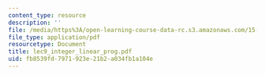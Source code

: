 ```yaml
---
content_type: resource
description: ''
file: /media/https%3A/open-learning-course-data-rc.s3.amazonaws.com/15-066j-system-optimization-and-analysis-for-manufacturing-summer-2003/fb8539fd7971923e21b2a034fb1a104e_lec9_integer_linear_prog.pdf
file_type: application/pdf
resourcetype: Document
title: lec9_integer_linear_prog.pdf
uid: fb8539fd-7971-923e-21b2-a034fb1a104e
---
```

